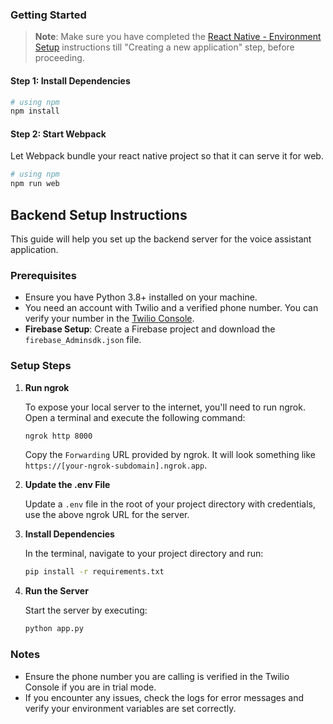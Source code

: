 ### Getting Started

>**Note**: Make sure you have completed the [React Native - Environment Setup](https://reactnative.dev/docs/environment-setup) instructions till "Creating a new application" step, before proceeding.

#### Step 1: Install Dependencies

```bash
# using npm
npm install
```

#### Step 2: Start Webpack

Let Webpack bundle your react native project so that it can serve it for web.

```bash
# using npm
npm run web
```

## Backend Setup Instructions

This guide will help you set up the backend server for the voice assistant application.

### Prerequisites

- Ensure you have Python 3.8+ installed on your machine.
- You need an account with Twilio and a verified phone number. You can verify your number in the [Twilio Console](https://console.twilio.com/us1/develop/phone-numbers/manage/verified).
- **Firebase Setup**: Create a Firebase project and download the `firebase_Adminsdk.json` file.

### Setup Steps

1. **Run ngrok**

   To expose your local server to the internet, you'll need to run ngrok. Open a terminal and execute the following command:

   ```bash
   ngrok http 8000
   ```

   Copy the `Forwarding` URL provided by ngrok. It will look something like `https://[your-ngrok-subdomain].ngrok.app`.

2. **Update the .env File**

   Update a `.env` file in the root of your project directory with credentials, use the above ngrok URL for the server.

3. **Install Dependencies**

   In the terminal, navigate to your project directory and run:

   ```bash
   pip install -r requirements.txt
   ```

4. **Run the Server**

   Start the server by executing:

   ```bash
   python app.py
   ```

### Notes

- Ensure the phone number you are calling is verified in the Twilio Console if you are in trial mode.
- If you encounter any issues, check the logs for error messages and verify your environment variables are set correctly.
